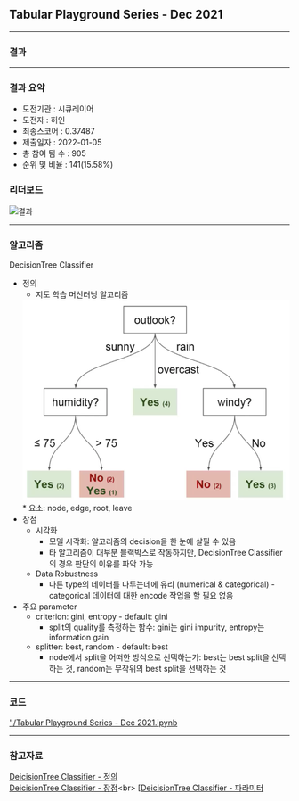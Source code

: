 ## Tabular Playground Series - Dec 2021

------------

### 결과

----------------

### 결과 요약

* 도전기관 : 시큐레이어
* 도전자 : 허인
* 최종스코어 : 0.37487
* 제출일자 : 2022-01-05
* 총 참여 팀 수 : 905
* 순위 및 비율 :  141(15.58%)

### 리더보드

![결과](screenshot/screenDec.png)

----------

### 알고리즘

DecisionTree Classifier
* 정의
  * 지도 학습 머신러닝 알고리즘
  <img src="screenshot/decisionTree.png" alt="model" style="zoom: 67%;" />
  * 요소: node, edge, root, leave
* 장점
  * 시각화
    - 모델 시각화: 알고리즘의 decision을 한 눈에 살필 수 있음
    - 타 알고리즘이 대부분 블랙박스로 작동하지만, DecisionTree Classifier의 경우 판단의 이유를 파악 가능
  * Data Robustness
    - 다른 type의 데이터를 다루는데에 유리 (numerical & categorical) - categorical 데이터에 대한 encode 작업을 할 필요 없음
* 주요 parameter
  * criterion: gini, entropy - default: gini
    - split의 quality를 측정하는 함수: gini는 gini impurity, entropy는 information gain
  * splitter: best, random - default: best
    - node에서 split을 어떠한 방식으로 선택하는가: best는 best split을 선택하는 것, random는 무작위의 best split을 선택하는 것

-----------

### 코드

['./Tabular Playground Series - Dec 2021.ipynb](https://github.com/gjdls01/seculayer_challenge3/blob/main/dacon/KNOW%EA%B8%B0%EB%B0%98%20%EC%A7%81%EC%97%85%20%EC%B6%94%EC%B2%9C%20%EC%95%8C%EA%B3%A0%EB%A6%AC%EC%A6%98%20%EA%B2%BD%EC%A7%84%EB%8C%80%ED%9A%8C/KNOW%EA%B8%B0%EB%B0%98%20%EC%A7%81%EC%97%85%20%EC%B6%94%EC%B2%9C%20%EC%95%8C%EA%B3%A0%EB%A6%AC%EC%A6%98%20%EA%B2%BD%EC%A7%84%EB%8C%80%ED%9A%8C.ipynb)

-----------

### 참고자료

[DeicisionTree Classifier - 정의](https://www.analyticsvidhya.com/blog/2021/04/beginners-guide-to-decision-tree-classification-using-python/)<br>
[DeicisionTree Classifier - 장점](https://towardsdatascience.com/decision-tree-classifier-explained-in-real-life-picking-a-vacation-destination-6226b2b60575#:~:text=Decision%20Tree%20Classifier%20explained%20in%20real-life%3A%20picking%20a,make%20decisions%2C%20similarly%20to%20how%20humans%20make%20decisions.)<br>
[[DeicisionTree Classifier - 파라미터](https://scikit-learn.org/stable/modules/generated/sklearn.tree.DecisionTreeClassifier.html)

